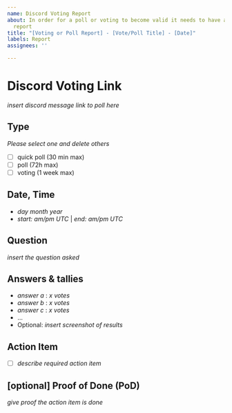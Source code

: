 ```yaml
---
name: Discord Voting Report
about: In order for a poll or voting to become valid it needs to have an approved
  report
title: "[Voting or Poll Report] - [Vote/Poll Title] - [Date]"
labels: Report
assignees: ''

---
```


# Discord Voting Link
*insert discord message link to poll here*

## Type
*Please select one and delete others*
- [ ] quick poll (30 min max)
- [ ] poll (72h max)
- [ ] voting (1 week max)

## Date, Time
- *day month year* 
- *start: am/pm UTC* | *end: am/pm UTC* 

## Question
*insert the question asked*

## Answers & tallies 
- *answer a* : *x votes*
- *answer b* : *x votes*
- *answer c* : *x votes*
- ...
- Optional: *insert screenshot of results*

## Action Item
- [ ] *describe required action item*

## [optional] Proof of Done (PoD)
*give proof the action item is done*
